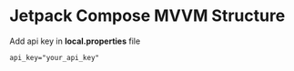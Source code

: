 # Jetpack Compose MVVM Structure 

Add api key in **local.properties** file
```
api_key="your_api_key"
```
